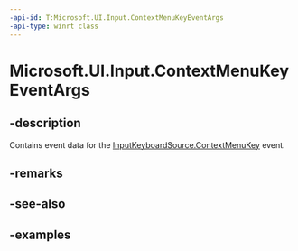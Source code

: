 ```yaml
---
-api-id: T:Microsoft.UI.Input.ContextMenuKeyEventArgs
-api-type: winrt class
---
```


# Microsoft.UI.Input.ContextMenuKeyEventArgs

<!--
public sealed class ContextMenuKeyEventArgs
-->

## -description

Contains event data for the [InputKeyboardSource.ContextMenuKey](inputkeyboardsource_contextmenukey.md) event.

## -remarks

## -see-also

## -examples
